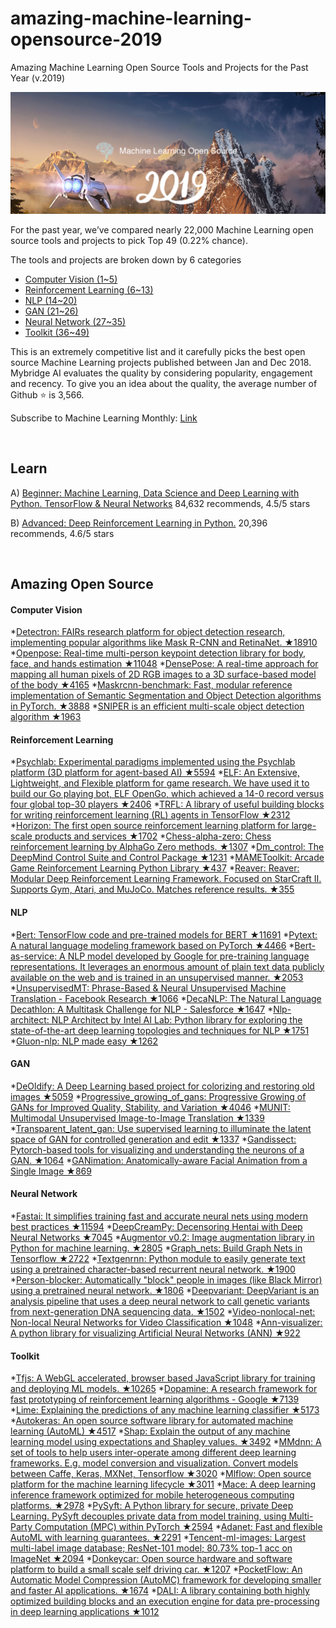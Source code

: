 # amazing-machine-learning-opensource-2019
Amazing Machine Learning Open Source Tools and Projects for the Past Year (v.2019)

<img src="ml-open-source-2019.png" width="800" alt="Mybridge"></a>

For the past year, we’ve compared nearly 22,000 Machine Learning open source tools and projects to pick Top 49 (0.22% chance).

The tools and projects are broken down by 6 categories

- [Computer Vision (1~5)](#Computer-Vision)
- [Reinforcement Learning (6~13)](#Reinforcement-Learning)
- [NLP (14~20)](#NLP)
- [GAN (21~26)](#GAN)
- [Neural Network (27~35)](#Neural-Network)
- [Toolkit (36~49)](#Toolkit)

This is an extremely competitive list and it carefully picks the best open source Machine Learning projects published between Jan and Dec 2018. Mybridge AI evaluates the quality by considering popularity, engagement and recency. To give you an idea about the quality, the average number of Github ⭐️ is 3,566.

Subscribe to Machine Learning Monthly: [Link](https://github.com/Mybridge/machine-learning-open-source)


<br>

## Learn

A) [Beginner: Machine Learning, Data Science and Deep Learning with Python. TensorFlow & Neural Networks](http://bit.ly/2FbgIcv) 84,632 recommends, 4.5/5 stars

B) [Advanced: Deep Reinforcement Learning in Python.](http://bit.ly/2DQxHjq) 20,396 recommends, 4.6/5 stars

<br>

## Amazing Open Source


#### Computer Vision
*[Detectron: FAIRs research platform for object detection research, implementing popular algorithms like Mask R-CNN and RetinaNet. ★18910](https://github.com/facebookresearch/Detectron)
*[Openpose: Real-time multi-person keypoint detection library for body, face, and hands estimation ★11048](https://github.com/CMU-Perceptual-Computing-Lab/openpose)
*[DensePose: A real-time approach for mapping all human pixels of 2D RGB images to a 3D surface-based model of the body ★4165](https://github.com/facebookresearch/Densepose)
*[Maskrcnn-benchmark: Fast, modular reference implementation of Semantic Segmentation and Object Detection algorithms in PyTorch. ★3888](https://github.com/facebookresearch/maskrcnn-benchmark)
*[SNIPER is an efficient multi-scale object detection algorithm ★1963](https://github.com/mahyarnajibi/SNIPER)

#### Reinforcement Learning
*[Psychlab: Experimental paradigms implemented using the Psychlab platform (3D platform for agent-based AI) ★5594](https://github.com/deepmind/lab/tree/master/game_scripts/levels/contributed/psychlab)
*[ELF: An Extensive, Lightweight, and Flexible platform for game research. We have used it to build our Go playing bot, ELF OpenGo, which achieved a 14-0 record versus four global top-30 players ★2406](https://github.com/pytorch/elf)
*[TRFL: A library of useful building blocks for writing reinforcement learning (RL) agents in TensorFlow ★2312](https://github.com/deepmind/trfl)
*[Horizon: The first open source reinforcement learning platform for large-scale products and services ★1702](https://github.com/facebookresearch/Horizon)
*[Chess-alpha-zero: Chess reinforcement learning by AlphaGo Zero methods. ★1307](https://github.com/Zeta36/chess-alpha-zero)
*[Dm_control: The DeepMind Control Suite and Control Package ★1231](https://github.com/deepmind/dm_control)
*[MAMEToolkit: Arcade Game Reinforcement Learning Python Library ★437](https://github.com/M-J-Murray/MAMEToolkit)
*[Reaver: Reaver: Modular Deep Reinforcement Learning Framework. Focused on StarCraft II. Supports Gym, Atari, and MuJoCo. Matches reference results. ★355](https://github.com/inoryy/reaver)

#### NLP
*[Bert: TensorFlow code and pre-trained models for BERT ★11691](https://github.com/google-research/bert)
*[Pytext: A natural language modeling framework based on PyTorch ★4466](https://github.com/facebookresearch/pytext)
*[Bert-as-service: A NLP model developed by Google for pre-training language representations. It leverages an enormous amount of plain text data publicly available on the web and is trained in an unsupervised manner. ★2053](https://github.com/hanxiao/bert-as-service)
*[UnsupervisedMT: Phrase-Based & Neural Unsupervised Machine Translation - Facebook Research ★1066](https://github.com/facebookresearch/UnsupervisedMT)
*[DecaNLP: The Natural Language Decathlon: A Multitask Challenge for NLP - Salesforce ★1647](https://github.com/salesforce/decaNLP)
*[Nlp-architect: NLP Architect by Intel AI Lab: Python library for exploring the state-of-the-art deep learning topologies and techniques for NLP ★1751](https://github.com/NervanaSystems/nlp-architect)
*[Gluon-nlp: NLP made easy ★1262](https://github.com/dmlc/gluon-nlp)

#### GAN
*[DeOldify: A Deep Learning based project for colorizing and restoring old images ★5059](https://github.com/jantic/DeOldify)
*[Progressive_growing_of_gans: Progressive Growing of GANs for Improved Quality, Stability, and Variation ★4046](https://github.com/tkarras/progressive_growing_of_gans)
*[MUNIT: Multimodal Unsupervised Image-to-Image Translation ★1339](https://github.com/NVlabs/MUNIT)
*[Transparent_latent_gan: Use supervised learning to illuminate the latent space of GAN for controlled generation and edit ★1337](https://github.com/SummitKwan/transparent_latent_gan)
*[Gandissect: Pytorch-based tools for visualizing and understanding the neurons of a GAN. ★1064](https://github.com/CSAILVision/gandissect)
*[GANimation: Anatomically-aware Facial Animation from a Single Image ★869](https://github.com/albertpumarola/GANimation)

#### Neural Network
*[Fastai: It simplifies training fast and accurate neural nets using modern best practices ★11594](https://github.com/fastai/fastai)
*[DeepCreamPy: Decensoring Hentai with Deep Neural Networks ★7045](https://github.com/deeppomf/DeepCreamPy)
*[Augmentor v0.2: Image augmentation library in Python for machine learning. ★2805](https://github.com/mdbloice/Augmentor)
*[Graph_nets: Build Graph Nets in Tensorflow ★2722](https://github.com/deepmind/graph_nets)
*[Textgenrnn: Python module to easily generate text using a pretrained character-based recurrent neural network. ★1900](https://github.com/minimaxir/textgenrnn)
*[Person-blocker: Automatically "block" people in images (like Black Mirror) using a pretrained neural network. ★1806](https://github.com/minimaxir/person-blocker)
*[Deepvariant: DeepVariant is an analysis pipeline that uses a deep neural network to call genetic variants from next-generation DNA sequencing data. ★1502](https://github.com/google/deepvariant)
*[Video-nonlocal-net: Non-local Neural Networks for Video Classification ★1048](https://github.com/facebookresearch/video-nonlocal-net)
*[Ann-visualizer: A python library for visualizing Artificial Neural Networks (ANN) ★922](https://github.com/Prodicode/ann-visualizer)

#### Toolkit
*[Tfjs: A WebGL accelerated, browser based JavaScript library for training and deploying ML models. ★10265](https://github.com/tensorflow/tfjs)
*[Dopamine: A research framework for fast prototyping of reinforcement learning algorithms - Google ★7139](https://github.com/google/dopamine)
*[Lime: Explaining the predictions of any machine learning classifier ★5173](https://github.com/marcotcr/lime)
*[Autokeras: An open source software library for automated machine learning (AutoML) ★4517](https://github.com/jhfjhfj1/autokeras)
*[Shap: Explain the output of any machine learning model using expectations and Shapley values. ★3492](https://github.com/slundberg/shap)
*[MMdnn: A set of tools to help users inter-operate among different deep learning frameworks. E.g. model conversion and visualization. Convert models between Caffe, Keras, MXNet, Tensorflow ★3020](https://github.com/Microsoft/MMdnn)
*[Mlflow: Open source platform for the machine learning lifecycle ★3011](https://github.com/mlflow/mlflow)
*[Mace: A deep learning inference framework optimized for mobile heterogeneous computing platforms. ★2978](https://github.com/XiaoMi/mace)
*[PySyft: A Python library for secure, private Deep Learning. PySyft decouples private data from model training, using Multi-Party Computation (MPC) within PyTorch ★2594](https://github.com/OpenMined/PySyft)
*[Adanet: Fast and flexible AutoML with learning guarantees. ★2291](https://github.com/tensorflow/adanet)
*[Tencent-ml-images: Largest multi-label image database; ResNet-101 model; 80.73% top-1 acc on ImageNet ★2094](https://github.com/Tencent/tencent-ml-images)
*[Donkeycar: Open source hardware and software platform to build a small scale self driving car. ★1207](https://github.com/autorope/donkeycar)
*[PocketFlow: An Automatic Model Compression (AutoMC) framework for developing smaller and faster AI applications. ★1674](https://github.com/Tencent/PocketFlow)
*[DALI: A library containing both highly optimized building blocks and an execution engine for data pre-processing in deep learning applications ★1012](https://github.com/NVIDIA/dali)
